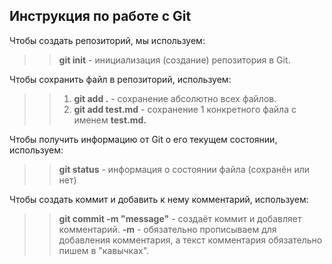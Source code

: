 ## Инструкция по работе с Git  

Чтобы создать репозиторий, мы используем:  
>> **git init** - инициализация (создание) репозитория в Git.   

Чтобы сохранить файл в репозиторий, используем:  
>> 1. **git add .** - сохранение абсолютно всех файлов.
>> 2. **git add test.md** - сохранение 1 конкретного файла с именем **test.md.**  

Чтобы получить информацию от Git о его текущем состоянии, используем:  
>> **git status** - информация о состоянии файла (сохранён или нет)  

Чтобы создать коммит и добавить к нему комментарий, используем:  
>> **git commit -m "message"** - создаёт коммит и добавляет комментарий. **-m** - обязательно прописываем для добавления комментария, а текст комментария обязательно пишем в "кавычках".  
